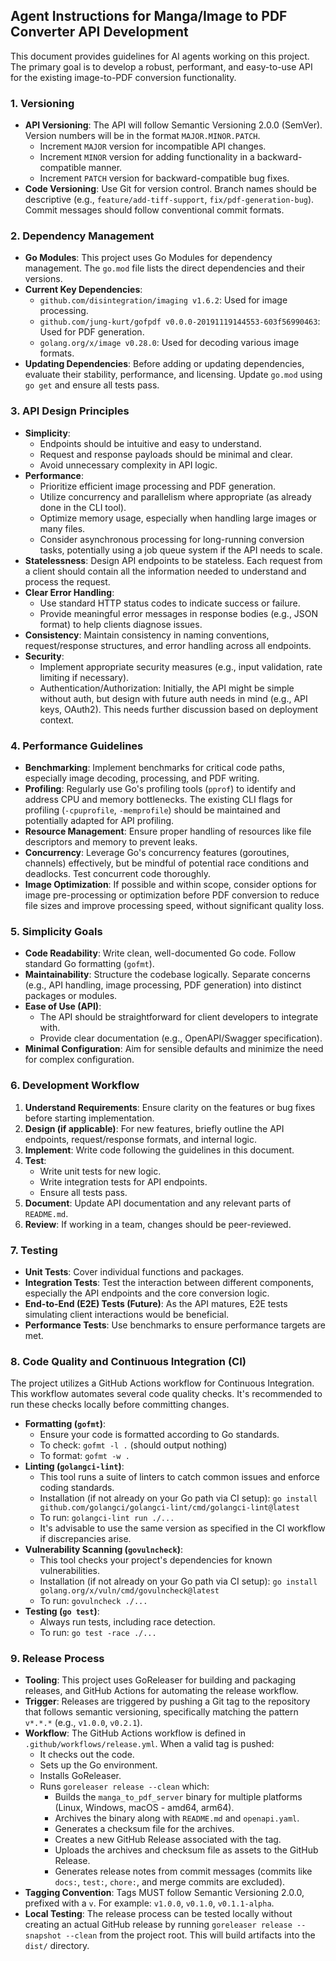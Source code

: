 ## Agent Instructions for Manga/Image to PDF Converter API Development

This document provides guidelines for AI agents working on this project. The primary goal is to develop a robust, performant, and easy-to-use API for the existing image-to-PDF conversion functionality.

### 1. Versioning

*   **API Versioning**: The API will follow Semantic Versioning 2.0.0 (SemVer). Version numbers will be in the format `MAJOR.MINOR.PATCH`.
    *   Increment `MAJOR` version for incompatible API changes.
    *   Increment `MINOR` version for adding functionality in a backward-compatible manner.
    *   Increment `PATCH` version for backward-compatible bug fixes.
*   **Code Versioning**: Use Git for version control. Branch names should be descriptive (e.g., `feature/add-tiff-support`, `fix/pdf-generation-bug`). Commit messages should follow conventional commit formats.

### 2. Dependency Management

*   **Go Modules**: This project uses Go Modules for dependency management. The `go.mod` file lists the direct dependencies and their versions.
*   **Current Key Dependencies**:
    *   `github.com/disintegration/imaging v1.6.2`: Used for image processing.
    *   `github.com/jung-kurt/gofpdf v0.0.0-20191119144553-603f56990463`: Used for PDF generation.
    *   `golang.org/x/image v0.28.0`: Used for decoding various image formats.
*   **Updating Dependencies**: Before adding or updating dependencies, evaluate their stability, performance, and licensing. Update `go.mod` using `go get` and ensure all tests pass.

### 3. API Design Principles

*   **Simplicity**:
    *   Endpoints should be intuitive and easy to understand.
    *   Request and response payloads should be minimal and clear.
    *   Avoid unnecessary complexity in API logic.
*   **Performance**:
    *   Prioritize efficient image processing and PDF generation.
    *   Utilize concurrency and parallelism where appropriate (as already done in the CLI tool).
    *   Optimize memory usage, especially when handling large images or many files.
    *   Consider asynchronous processing for long-running conversion tasks, potentially using a job queue system if the API needs to scale.
*   **Statelessness**: Design API endpoints to be stateless. Each request from a client should contain all the information needed to understand and process the request.
*   **Clear Error Handling**:
    *   Use standard HTTP status codes to indicate success or failure.
    *   Provide meaningful error messages in response bodies (e.g., JSON format) to help clients diagnose issues.
*   **Consistency**: Maintain consistency in naming conventions, request/response structures, and error handling across all endpoints.
*   **Security**:
    *   Implement appropriate security measures (e.g., input validation, rate limiting if necessary).
    *   Authentication/Authorization: Initially, the API might be simple without auth, but design with future auth needs in mind (e.g., API keys, OAuth2). This needs further discussion based on deployment context.

### 4. Performance Guidelines

*   **Benchmarking**: Implement benchmarks for critical code paths, especially image decoding, processing, and PDF writing.
*   **Profiling**: Regularly use Go's profiling tools (`pprof`) to identify and address CPU and memory bottlenecks. The existing CLI flags for profiling (`-cpuprofile`, `-memprofile`) should be maintained and potentially adapted for API profiling.
*   **Resource Management**: Ensure proper handling of resources like file descriptors and memory to prevent leaks.
*   **Concurrency**: Leverage Go's concurrency features (goroutines, channels) effectively, but be mindful of potential race conditions and deadlocks. Test concurrent code thoroughly.
*   **Image Optimization**: If possible and within scope, consider options for image pre-processing or optimization before PDF conversion to reduce file sizes and improve processing speed, without significant quality loss.

### 5. Simplicity Goals

*   **Code Readability**: Write clean, well-documented Go code. Follow standard Go formatting (`gofmt`).
*   **Maintainability**: Structure the codebase logically. Separate concerns (e.g., API handling, image processing, PDF generation) into distinct packages or modules.
*   **Ease of Use (API)**:
    *   The API should be straightforward for client developers to integrate with.
    *   Provide clear documentation (e.g., OpenAPI/Swagger specification).
*   **Minimal Configuration**: Aim for sensible defaults and minimize the need for complex configuration.

### 6. Development Workflow

1.  **Understand Requirements**: Ensure clarity on the features or bug fixes before starting implementation.
2.  **Design (if applicable)**: For new features, briefly outline the API endpoints, request/response formats, and internal logic.
3.  **Implement**: Write code following the guidelines in this document.
4.  **Test**:
    *   Write unit tests for new logic.
    *   Write integration tests for API endpoints.
    *   Ensure all tests pass.
5.  **Document**: Update API documentation and any relevant parts of `README.md`.
6.  **Review**: If working in a team, changes should be peer-reviewed.

### 7. Testing

*   **Unit Tests**: Cover individual functions and packages.
*   **Integration Tests**: Test the interaction between different components, especially the API endpoints and the core conversion logic.
*   **End-to-End (E2E) Tests (Future)**: As the API matures, E2E tests simulating client interactions would be beneficial.
*   **Performance Tests**: Use benchmarks to ensure performance targets are met.

### 8. Code Quality and Continuous Integration (CI)

The project utilizes a GitHub Actions workflow for Continuous Integration. This workflow automates several code quality checks. It's recommended to run these checks locally before committing changes.

*   **Formatting (`gofmt`)**:
    *   Ensure your code is formatted according to Go standards.
    *   To check: `gofmt -l .` (should output nothing)
    *   To format: `gofmt -w .`
*   **Linting (`golangci-lint`)**:
    *   This tool runs a suite of linters to catch common issues and enforce coding standards.
    *   Installation (if not already on your Go path via CI setup): `go install github.com/golangci/golangci-lint/cmd/golangci-lint@latest`
    *   To run: `golangci-lint run ./...`
    *   It's advisable to use the same version as specified in the CI workflow if discrepancies arise.
*   **Vulnerability Scanning (`govulncheck`)**:
    *   This tool checks your project's dependencies for known vulnerabilities.
    *   Installation (if not already on your Go path via CI setup): `go install golang.org/x/vuln/cmd/govulncheck@latest`
    *   To run: `govulncheck ./...`
*   **Testing (`go test`)**:
    *   Always run tests, including race detection.
    *   To run: `go test -race ./...`

### 9. Release Process

*   **Tooling**: This project uses GoReleaser for building and packaging releases, and GitHub Actions for automating the release workflow.
*   **Trigger**: Releases are triggered by pushing a Git tag to the repository that follows semantic versioning, specifically matching the pattern `v*.*.*` (e.g., `v1.0.0`, `v0.2.1`).
*   **Workflow**: The GitHub Actions workflow is defined in `.github/workflows/release.yml`. When a valid tag is pushed:
    *   It checks out the code.
    *   Sets up the Go environment.
    *   Installs GoReleaser.
    *   Runs `goreleaser release --clean` which:
        *   Builds the `manga_to_pdf_server` binary for multiple platforms (Linux, Windows, macOS - amd64, arm64).
        *   Archives the binary along with `README.md` and `openapi.yaml`.
        *   Generates a checksum file for the archives.
        *   Creates a new GitHub Release associated with the tag.
        *   Uploads the archives and checksum file as assets to the GitHub Release.
        *   Generates release notes from commit messages (commits like `docs:`, `test:`, `chore:`, and merge commits are excluded).
*   **Tagging Convention**: Tags MUST follow Semantic Versioning 2.0.0, prefixed with a `v`. For example: `v1.0.0`, `v0.1.0`, `v0.1.1-alpha`.
*   **Local Testing**: The release process can be tested locally without creating an actual GitHub release by running `goreleaser release --snapshot --clean` from the project root. This will build artifacts into the `dist/` directory.